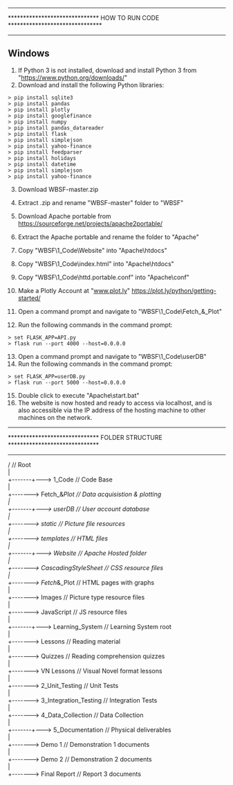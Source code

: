 ********************************************************************************
******************************  HOW TO RUN CODE  *******************************
********************************************************************************

## Windows

1) If Python 3 is not installed, download and install Python 3 from  "https://www.python.org/downloads/"  
2) Download and install the following Python libraries:  

```
> pip install sqlite3
> pip install pandas
> pip install plotly
> pip install googlefinance
> pip install numpy
> pip install pandas_datareader
> pip install flask
> pip install simplejson
> pip install yahoo-finance
> pip install feedparser
> pip install holidays
> pip install datetime
> pip install simplejson
> pip install yahoo-finance
```

3) Download WBSF-master.zip  
4) Extract .zip and rename "WBSF-master" folder to "WBSF"  
5) Download Apache portable from https://sourceforge.net/projects/apache2portable/  
6) Extract the Apache portable and rename the folder to "Apache"  

7) Copy "WBSF\1_Code\Website" into "Apache\htdocs\"  
8) Copy "WBSF\1_Code\index.html" into "Apache\htdocs\"  
9) Copy "WBSF\1_Code\httd.portable.conf" into "Apache\conf\"  

10) Make a Plotly Account at "www.plot.ly"
   https://plot.ly/python/getting-started/

11) Open a command prompt and navigate to "WBSF\1_Code\Fetch_&_Plot\"  
12) Run the following commands in the command prompt:  

```
> set FLASK_APP=API.py
> flask run --port 4000 --host=0.0.0.0 
```

13) Open a command prompt and navigate to "WBSF\1_Code\userDB\"  
14) Run the following commands in the command prompt:  

```
> set FLASK_APP=userDB.py
> flask run --port 5000 --host=0.0.0.0 
```

15) Double click to execute "Apache\start.bat"  
16) The website is now hosted and ready to access via localhost, and is  
also accessible via the IP address of the hosting machine to other machines
on the network.

********************************************************************************
******************************  FOLDER STRUCTURE  ******************************
********************************************************************************

/						// Root  
|  
+-------+---> 1_Code				// Code Base  
	|  
	+-------> Fetch_&_Plot			// Data acquisistion & plotting  
	|  
	+-------+---> userDB			// User account database  
		|  
		+-------> static		// Picture file resources  
		|  
		+-------> templates		// HTML files  
	|  
	+-------+---> Website			// Apache Hosted folder  
		|  
		+-------> CascadingStyleSheet	// CSS resource files  
		|  
		+-------> Fetch_&_Plot		// HTML pages with graphs  
		|  
		+-------> Images		// Picture type resource files  
		|  
		+-------> JavaScript		// JS resource files  
		|  
		+-------+---> Learning_System	// Learning System root  
			|  
			+-------> Lessons	// Reading material  
			|  
			+-------> Quizzes	// Reading comprehension quizzes  
			|  
			+-------> VN Lessons	// Visual Novel format lessons  
|  
+-------> 2_Unit_Testing			// Unit Tests  
|  
+-------> 3_Integration_Testing			// Integration Tests   
|  
+-------> 4_Data_Collection			// Data Collection  
|  
+-------+---> 5_Documentation			// Physical deliverables  
	|  
	+-------> Demo 1			// Demonstration 1 documents  
	|  
	+-------> Demo 2			// Demonstration 2 documents  
	|  
	+-------> Final Report			// Report 3 documents  
	
